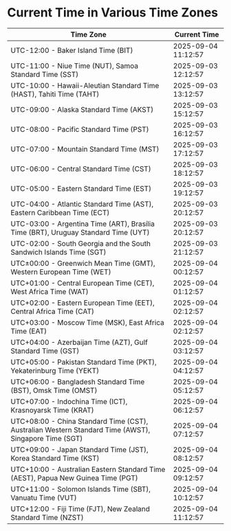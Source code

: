 # Current Time in Various Time Zones

| Time Zone | Current Time |
|-----------|--------------|
| UTC-12:00 - Baker Island Time (BIT) | 2025-09-04 11:12:57 |
| UTC-11:00 - Niue Time (NUT), Samoa Standard Time (SST) | 2025-09-03 12:12:57 |
| UTC-10:00 - Hawaii-Aleutian Standard Time (HAST), Tahiti Time (TAHT) | 2025-09-03 13:12:57 |
| UTC-09:00 - Alaska Standard Time (AKST) | 2025-09-03 15:12:57 |
| UTC-08:00 - Pacific Standard Time (PST) | 2025-09-03 16:12:57 |
| UTC-07:00 - Mountain Standard Time (MST) | 2025-09-03 17:12:57 |
| UTC-06:00 - Central Standard Time (CST) | 2025-09-03 18:12:57 |
| UTC-05:00 - Eastern Standard Time (EST) | 2025-09-03 19:12:57 |
| UTC-04:00 - Atlantic Standard Time (AST), Eastern Caribbean Time (ECT) | 2025-09-03 20:12:57 |
| UTC-03:00 - Argentina Time (ART), Brasília Time (BRT), Uruguay Standard Time (UYT) | 2025-09-03 20:12:57 |
| UTC-02:00 - South Georgia and the South Sandwich Islands Time (SGT) | 2025-09-03 21:12:57 |
| UTC±00:00 - Greenwich Mean Time (GMT), Western European Time (WET) | 2025-09-04 00:12:57 |
| UTC+01:00 - Central European Time (CET), West Africa Time (WAT) | 2025-09-04 01:12:57 |
| UTC+02:00 - Eastern European Time (EET), Central Africa Time (CAT) | 2025-09-04 02:12:57 |
| UTC+03:00 - Moscow Time (MSK), East Africa Time (EAT) | 2025-09-04 02:12:57 |
| UTC+04:00 - Azerbaijan Time (AZT), Gulf Standard Time (GST) | 2025-09-04 03:12:57 |
| UTC+05:00 - Pakistan Standard Time (PKT), Yekaterinburg Time (YEKT) | 2025-09-04 04:12:57 |
| UTC+06:00 - Bangladesh Standard Time (BST), Omsk Time (OMST) | 2025-09-04 05:12:57 |
| UTC+07:00 - Indochina Time (ICT), Krasnoyarsk Time (KRAT) | 2025-09-04 06:12:57 |
| UTC+08:00 - China Standard Time (CST), Australian Western Standard Time (AWST), Singapore Time (SGT) | 2025-09-04 07:12:57 |
| UTC+09:00 - Japan Standard Time (JST), Korea Standard Time (KST) | 2025-09-04 08:12:57 |
| UTC+10:00 - Australian Eastern Standard Time (AEST), Papua New Guinea Time (PGT) | 2025-09-04 09:12:57 |
| UTC+11:00 - Solomon Islands Time (SBT), Vanuatu Time (VUT) | 2025-09-04 10:12:57 |
| UTC+12:00 - Fiji Time (FJT), New Zealand Standard Time (NZST) | 2025-09-04 11:12:57 |
